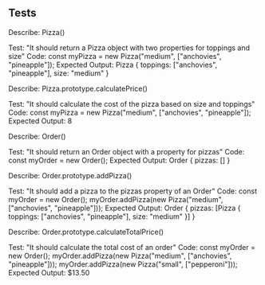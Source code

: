 ## Tests

Describe: Pizza()

Test: "It should return a Pizza object with two properties for toppings and size"
Code: const myPizza = new Pizza("medium", ["anchovies", "pineapple"]);
Expected Output: Pizza { toppings: ["anchovies", "pineapple"], size: "medium" }

Describe: Pizza.prototype.calculatePrice()

Test: "It should calculate the cost of the pizza based on size and toppings"
Code: const myPizza = new Pizza("medium", ["anchovies", "pineapple"]);
Expected Output: 8

Describe: Order()

Test: "It should return an Order object with a property for pizzas"
Code: const myOrder = new Order();
Expected Output: Order { pizzas: [] }

Describe: Order.prototype.addPizza()

Test: "It should add a pizza to the pizzas property of an Order"
Code: const myOrder = new Order();
myOrder.addPizza(new Pizza("medium", ["anchovies", "pineapple"]));
Expected Output: Order { pizzas: [Pizza { toppings: ["anchovies", "pineapple"], size: "medium" }] }

Describe: Order.prototype.calculateTotalPrice()

Test: "It should calculate the total cost of an order"
Code: const myOrder = new Order();
myOrder.addPizza(new Pizza("medium", ["anchovies", "pineapple"]));
myOrder.addPizza(new Pizza("small", ["pepperoni"]));
Expected Output: $13.50
